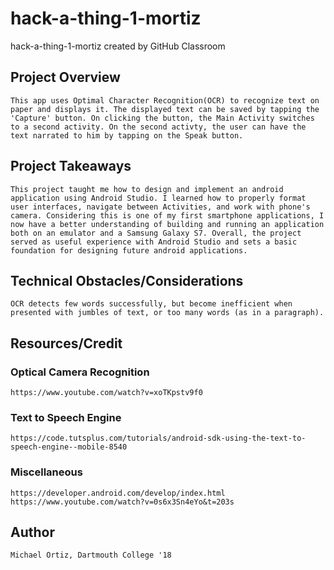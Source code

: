 # hack-a-thing-1-mortiz
hack-a-thing-1-mortiz created by GitHub Classroom

## Project Overview
    
    This app uses Optimal Character Recognition(OCR) to recognize text on paper and displays it. The displayed text can be saved by tapping the 'Capture' button. On clicking the button, the Main Activity switches to a second activity. On the second activty, the user can have the text narrated to him by tapping on the Speak button. 
## Project Takeaways
    This project taught me how to design and implement an android application using Android Studio. I learned how to properly format user interfaces, navigate between Activities, and work with phone's camera. Considering this is one of my first smartphone applications, I now have a better understanding of building and running an application both on an emulator and a Samsung Galaxy S7. Overall, the project served as useful experience with Android Studio and sets a basic foundation for designing future android applications.
## Technical Obstacles/Considerations
    OCR detects few words successfully, but become inefficient when presented with jumbles of text, or too many words (as in a paragraph).
## Resources/Credit

### Optical Camera Recognition
    https://www.youtube.com/watch?v=xoTKpstv9f0

### Text to Speech Engine
    https://code.tutsplus.com/tutorials/android-sdk-using-the-text-to-speech-engine--mobile-8540

### Miscellaneous
    https://developer.android.com/develop/index.html
    https://www.youtube.com/watch?v=0s6x3Sn4eYo&t=203s

## Author
    Michael Ortiz, Dartmouth College '18


